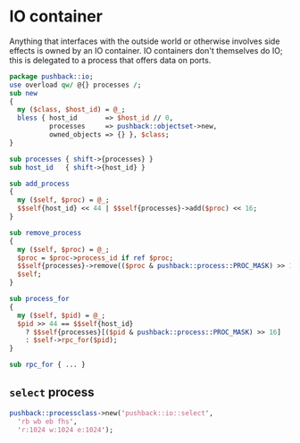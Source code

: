 # IO container
Anything that interfaces with the outside world or otherwise involves side
effects is owned by an IO container. IO containers don't themselves do IO; this
is delegated to a process that offers data on ports.

```perl
package pushback::io;
use overload qw/ @{} processes /;
sub new
{
  my ($class, $host_id) = @_;
  bless { host_id       => $host_id // 0,
          processes     => pushback::objectset->new,
          owned_objects => {} }, $class;
}

sub processes { shift->{processes} }
sub host_id   { shift->{host_id} }

sub add_process
{
  my ($self, $proc) = @_;
  $$self{host_id} << 44 | $$self{processes}->add($proc) << 16;
}

sub remove_process
{
  my ($self, $proc) = @_;
  $proc = $proc->process_id if ref $proc;
  $$self{processes}->remove(($proc & pushback::process::PROC_MASK) >> 16);
  $self;
}

sub process_for
{
  my ($self, $pid) = @_;
  $pid >> 44 == $$self{host_id}
    ? $$self{processes}[($pid & pushback::process::PROC_MASK) >> 16]
    : $self->rpc_for($pid);
}

sub rpc_for { ... }
```


## `select` process
```perl
pushback::processclass->new('pushback::io::select',
  'rb wb eb fhs',
  'r:1024 w:1024 e:1024');
```
